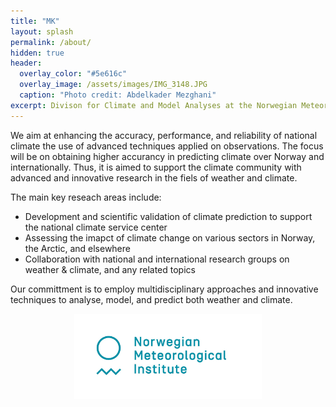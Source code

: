 ```yaml
---
title: "MK"
layout: splash
permalink: /about/
hidden: true
header:
  overlay_color: "#5e616c"
  overlay_image: /assets/images/IMG_3148.JPG
  caption: "Photo credit: Abdelkader Mezghani"
excerpt: Divison for Climate and Model Analyses at the Norwegian Meteoroloical Institute
---
```


We aim at enhancing the accuracy, performance, and reliability of national climate the use of advanced techniques applied on observations. The focus will be on obtaining higher accurancy in predicting climate over Norway and internationally. Thus, it is aimed to support the climate community with advanced and innovative research in the fiels of weather and climate.

The main key reseach areas include:

* Development and scientific validation of climate prediction to support the national climate service center
* Assessing the imapct of climate change on various sectors in Norway, the Arctic, and elsewhere
* Collaboration with national and international research groups on weather & climate, and any related topics

Our committment is to employ multidisciplinary approaches and innovative techniques to analyse, model, and predict both weather and climate.

<p align="center">
<img src="/assets/images/Met_RGB_Horisontal_ENG.jpg" width="300"/>
</p>
